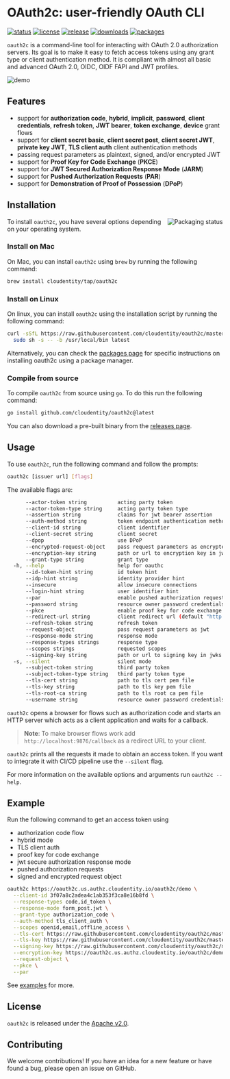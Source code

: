 # OAuth2c: user-friendly OAuth CLI

[![status](https://github.com/cloudentity/oauth2c/workflows/build/badge.svg)](https://github.com/cloudentity/oauthc/actions)
[![license](https://img.shields.io/badge/license-Apache--2.0-blue.svg)](https://www.apache.org/licenses/LICENSE-2.0.html)
[![release](https://img.shields.io/github/release-pre/cloudentity/oauth2c.svg)](https://github.com/cloudentity/oauth2c/releases)
[![downloads](https://img.shields.io/github/downloads/cloudentity/oauth2c/total)](https://github.com/cloudentity/oauth2c/releases)
[![packages](https://repology.org/badge/tiny-repos/oauth2c.svg)](https://repology.org/project/oauth2c/versions)

`oauth2c` is a command-line tool for interacting with OAuth 2.0 authorization servers. Its goal is to make it easy to fetch access tokens
using any grant type or client authentication method. It is compliant with almost all basic and advanced OAuth 2.0, OIDC, OIDF FAPI and JWT profiles.

![demo](https://user-images.githubusercontent.com/909896/176916616-36d803ef-832a-4bd8-ba8d-f6689e31ed22.gif)

## Features

* support for **authorization code**, **hybrid**, **implicit**, **password**, **client credentials**, **refresh token**, **JWT bearer**, **token exchange**, **device** grant flows
* support for **client secret basic**, **client secret post**, **client secret JWT**, **private key JWT**, **TLS client auth** client authentication methods
* passing request parameters as plaintext, signed, and/or encrypted JWT
* support for **Proof Key for Code Exchange** (**PKCE**)
* support for **JWT Secured Authorization Response Mode** (**JARM**)
* support for **Pushed Authorization Requests** (**PAR**)
* support for **Demonstration of Proof of Possession** (**DPoP**)

## Installation

<a href="https://repology.org/project/oauth2c/versions">
    <img src="https://repology.org/badge/vertical-allrepos/oauth2c.svg" alt="Packaging status" align="right">
</a>

To install `oauth2c`, you have several options depending on your operating system.

### Install on Mac

On Mac, you can install `oauth2c` using `brew` by running the following command:

``` sh
brew install cloudentity/tap/oauth2c
```

### Install on Linux

On linux, you can install `oauth2c` using the installation script by running the following command:

``` sh
curl -sSfL https://raw.githubusercontent.com/cloudentity/oauth2c/master/install.sh | \
  sudo sh -s -- -b /usr/local/bin latest
```

Alternatively, you can check the [packages page] for specific instructions on installing oauth2c using a package manager.

[packages page]: https://repology.org/project/oauth2c/versions

### Compile from source

To compile `oauth2c` from source using `go`. To do this run the following command:

``` sh
go install github.com/cloudentity/oauth2c@latest
```

You can also download a pre-built binary from the [releases page].

[releases page]: https://github.com/cloudentity/oauth2c/releases

## Usage

To use `oauth2c`, run the following command and follow the prompts:

``` sh
oauth2c [issuer url] [flags]
```

The available flags are:

``` sh
      --actor-token string          acting party token
      --actor-token-type string     acting party token type
      --assertion string            claims for jwt bearer assertion
      --auth-method string          token endpoint authentication method
      --client-id string            client identifier
      --client-secret string        client secret
      --dpop                        use DPoP
      --encrypted-request-object    pass request parameters as encrypted jwt
      --encryption-key string       path or url to encryption key in jwks format
      --grant-type string           grant type
  -h, --help                        help for oauthc
      --id-token-hint string        id token hint
      --idp-hint string             identity provider hint
      --insecure                    allow insecure connections
      --login-hint string           user identifier hint
      --par                         enable pushed authorization requests (PAR)
      --password string             resource owner password credentials grant flow password
      --pkce                        enable proof key for code exchange (PKCE)
      --redirect-url string         client redirect url (default "http://localhost:9876/callback")
      --refresh-token string        refresh token
      --request-object              pass request parameters as jwt
      --response-mode string        response mode
      --response-types strings      response type
      --scopes strings              requested scopes
      --signing-key string          path or url to signing key in jwks format
  -s, --silent                      silent mode
      --subject-token string        third party token
      --subject-token-type string   third party token type
      --tls-cert string             path to tls cert pem file
      --tls-key string              path to tls key pem file
      --tls-root-ca string          path to tls root ca pem file
      --username string             resource owner password credentials grant flow username
```

`oauth2c` opens a browser for flows such as authorization code and starts an HTTP server which acts as a client application and waits for a callback.

> **Note**: To make browser flows work add `http://localhost:9876/callback` as a redirect URL to your client.

`oauth2c` prints all the requests it made to obtain an access token. If you want to integrate it with CI/CD pipeline use the `--silent` flag.

For more information on the available options and arguments run `oauth2c --help`.

## Example

Run the following command to get an access token using

* authorization code flow
* hybrid mode
* TLS client auth
* proof key for code exchange
* jwt secure authorization response mode
* pushed authorization requests
* signed and encrypted request object

``` sh
oauth2c https://oauth2c.us.authz.cloudentity.io/oauth2c/demo \
  --client-id 3f07a8c2adea4c1ab353f3ca8e16b8fd \
  --response-types code,id_token \
  --response-mode form_post.jwt \
  --grant-type authorization_code \
  --auth-method tls_client_auth \
  --scopes openid,email,offline_access \
  --tls-cert https://raw.githubusercontent.com/cloudentity/oauth2c/master/data/cert.pem \
  --tls-key https://raw.githubusercontent.com/cloudentity/oauth2c/master/data/key.pem \
  --signing-key https://raw.githubusercontent.com/cloudentity/oauth2c/master/data/rsa/key.json \
  --encryption-key https://oauth2c.us.authz.cloudentity.io/oauth2c/demo/.well-known/jwks.json \
  --request-object \
  --pkce \
  --par
```

See [examples](docs/examples.md) for more.

## License

`oauth2c` is released under the [Apache v2.0](http://www.apache.org/licenses/LICENSE-2.0).

## Contributing

We welcome contributions! If you have an idea for a new feature or have found a bug, please open an issue on GitHub.
